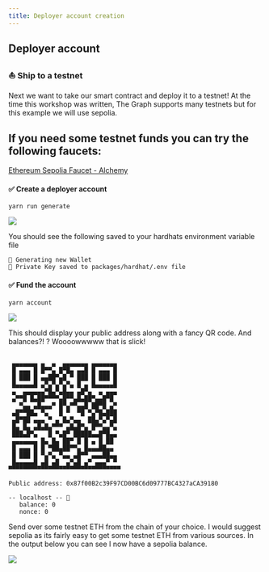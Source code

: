 ```yaml
---
title: Deployer account creation
---
```

## Deployer account

### ⛵ Ship to a testnet

Next we want to take our smart contract and deploy it to a testnet! At the time this workshop was written, The Graph supports many testnets but for this example we will use sepolia.

## If you need some testnet funds you can try the following faucets:

[Ethereum Sepolia Faucet - Alchemy](https://sepoliafaucet.com/)

#### ✅ Create a deployer account

```
yarn run generate
```

![](/images/TheGraph-ScaffoldEth2/section-2/2_2_1.png)

You should see the following saved to your hardhats environment variable file

```
👛 Generating new Wallet
📄 Private Key saved to packages/hardhat/.env file
```

#### ✅ Fund the account

```
yarn account
```

![](/images/TheGraph-ScaffoldEth2/section-2/2_2_2.png)

This should display your public address along with a fancy QR code. And balances?! ? Woooowwwww that is slick!

```

 ▄▄▄▄▄▄▄ ▄  ▄  ▄▄▄▄▄▄▄ ▄▄▄▄▄▄▄
 █ ▄▄▄ █ █▀▀▄ █▀█▄ ▄▄█ █ ▄▄▄ █
 █ ███ █ ▄▄██▀▄█ ▀ ███ █ ███ █
 █▄▄▄▄▄█ ▄▀▄▀▄▀▄▀▄ █ ▄ █▄▄▄▄▄█
 ▄  ▄▄▄▄▄▄▀█▄▀▄█▄▄ ▄█▀▄  ▄ ▄▄▄
 ▄▀▀█ █▄██▀▀▀▀▄█▀▀▄█▄██▀▄▄█▀█
   ▀▄▄ ▄█▄▄▄▀ █▀▄▀▀▄▄█ ██▀█ ▄▀
 ▄█▀▀██▄ ▀▄   █ ▀  ▀█ ▀▄▀█▄███
 ▄█▀██ ▄▄▄ ▀ ▄ █▄▀▄▄  ██▄▀▄▀▄█
 █▄ █▄ ▄█▄█▄▀▀▀ ▄█▄█▀▄ █▀▀▄▄▀▄
 ███▄█▀▄   █ ▀▄█▀ █████▄▄█▀█▄▄
 ▄▄▄▄▄▄▄ █▄ █▄ ██▀ █ █ ▄ █ ██
 █ ▄▄▄ █ █ ▀██▄██▀▀▄ █▄▄▄██▄▄
 █ ███ █ ▀▄▀▄ ▀▄▄ ▄█▀▀ ▄▄▄██▄▄
 █▄▄▄▄▄█ ▄█ ▄█  ▄▀▄█ ▄▀ ▄▄▄▀ ▀
▀▀▀▀▀▀▀▀▀▀▀▀▀▀▀▀▀▀▀▀▀▀▀▀▀▀▀▀▀▀▀

Public address: 0x87f00B2c39F97CD00BC6d09777BC4327aCA39180

-- localhost -- 📡
   balance: 0
   nonce: 0

```

Send over some testnet ETH from the chain of your choice. I would suggest sepolia as its fairly easy to get some testnet ETH from various sources. In the output below you can see I now have a sepolia balance.

![](/images/TheGraph-ScaffoldEth2/section-2/2_2_3.png)

